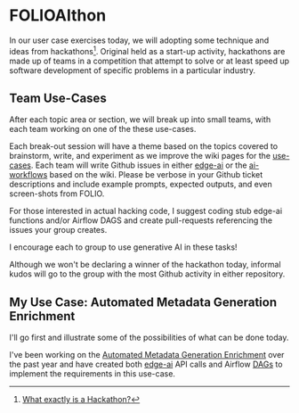 # FOLIOAIthon
In our user case exercises today, we will adopting some technique 
and ideas from hackathons[^WHATIS]. Original held as a start-up activity, 
hackathons are made up of teams in a competition that attempt to solve or
at least speed up software development of specific problems in a particular
industry.

## Team Use-Cases
After each topic area or section, we will break up into small teams, with
each team working on one of the these use-cases. 

Each break-out session will have a theme based on the topics covered 
to brainstorm, write, and experiment
as we improve the wiki pages for the [use-cases](https://github.com/folio-labs/ai-workflows/wiki).
Each team will write Github issues in either 
[edge-ai](https://github.com/folio-labs/edge-ai/issues) or the 
[ai-workflows](https://github.com/folio-labs/ai-workflows/issues) based on the wiki. 
Please be verbose in your Github ticket descriptions and
include example prompts, expected outputs, and even screen-shots from FOLIO.

For those interested in actual hacking code, I suggest coding stub
edge-ai functions and/or Airflow DAGS and create pull-requests referencing the 
issues your group creates.

I encourage each to group to use generative AI in these tasks!

Although we won't be declaring a winner of the hackathon today, informal kudos will go to the
group with the most Github activity in either repository. 


## My Use Case: Automated Metadata Generation Enrichment
I'll go first and illustrate some of the possibilities of what can be done today.

I've been working on the [Automated Metadata Generation Enrichment](https://github.com/folio-labs/ai-workflows/wiki/Automated-Metadata-Generation-Enrichment)
over the past year and have created both [edge-ai](https://github.com/folio-labs/edge-ai/) API calls
and Airflow [DAGs](https://github.com/folio-labs/ai-workflows/tree/main/src/folio_ai_workflows/dags/inventory)
to implement the requirements in this use-case.

[^WHATIS]: [What exactly is a Hackathon?](https://eventornado.com/blog/hackathon-meaning-definition)
